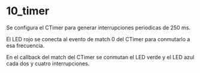 # 10_timer

Se configura el CTimer para generar interrupciones periodicas de 250 ms.

El LED rojo se conecta al evento de match 0 del CTimer para conmutarlo a esa frecuencia.

En el callback del match del CTimer se conmutan el LED verde y el LED azul cada dos y cuatro interrupciones.
